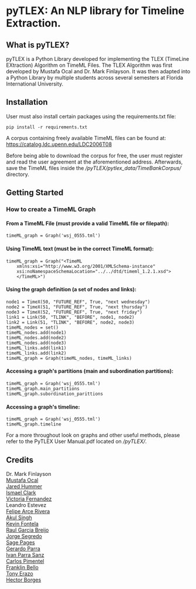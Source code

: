 # pyTLEX: An NLP library for Timeline Extraction. 

## What is pyTLEX?

pyTLEX is a Python Library developed for implementing the TLEX (TimeLine EXtraction) Algorithm on TimeML Files. The TLEX Algorithm was first developed by Mustafa Ocal and Dr. Mark Finlayson. It was then adapted into a Python Library by multiple students across several semesters at Florida International University.

## Installation

User must also install certain packages using the requirements.txt file:

`pip install -r requirements.txt`

A corpus containing freely available TimeML files can be found at: https://catalog.ldc.upenn.edu/LDC2006T08

Before being able to download the corpus for free, the user must register and read the user agreement at the aforementioned address. Afterwards, save the TimeML files inside the _/pyTLEX/pytlex_data/TimeBankCorpus/_ directory.



## Getting Started

### How to create a TimeML Graph
#### From a TimeML File (must provide a valid TimeML file or filepath):

`timeML_graph = Graph('wsj_0555.tml')` 

#### Using TimeML text (must be in the correct TimeML format):

```
timeML_graph = Graph("<TimeML
    xmlns:xsi="http://www.w3.org/2001/XMLSchema-instance"
    xsi:noNamespaceSchemaLocation="../../dtd/timeml_1.2.1.xsd">
    </TimeML>")
```
    
 
#### Using the graph definition (a set of nodes and links):

```
node1 = TimeX(50, "FUTURE_REF", True, "next wednesday")
node2 = TimeX(51, "FUTURE_REF", True, "next thursday")
node3 = TimeX(52, "FUTURE_REF", True, "next friday")
link1 = Link(50, "TLINK", "BEFORE", node1, node2)
link2 = Link(51, "TLINK", "BEFORE", node2, node3)
timeML_nodes = set()
timeML_nodes.add(node1)
timeML_nodes.add(node2)
timeML_nodes.add(node3)
timeML_links.add(link1)
timeML_links.add(link2)
timeML_graph = Graph(timeML_nodes, timeML_links)
```


#### Accessing a graph's partitions (main and subordination partitions):

```
timeML_graph = Graph('wsj_0555.tml')
timeML_graph.main_partitions
timeML_graph.subordination_parittions
```

#### Accessing a graph's timeline:
```
timeML_graph = Graph('wsj_0555.tml')
timeML_graph.timeline
```

For a more throughout look on graphs and other useful methods, please refer to the PyTLEX User Manual.pdf located on _/pyTLEX/_.

## Credits
Dr. Mark Finlayson<br>
[Mustafa Ocal](https://github.com/mocal001)<br>
[Jared Hummer](https://github.com/JaredHummer)<br>
[Ismael Clark](https://github.com/ismael-Clark5)<br>
[Victoria Fernandez](https://github.com/Tori8100)<br>
Leandro Estevez<br>
[Felipe Arce Rivera](https://github.com/astherath)<br>
[Akul Singh](https://github.com/Astral8)<br>
[Kevin Fontela](https://github.com/Kevin0828)<br>
[Raul Garcia Breijo](https://github.com/RGBreijo)<br>
[Jorge Segredo](https://github.com/JorgeLSH)<br>
[Sage Pages](https://github.com/sagepages)<br>
[Gerardo Parra](https://github.com/gerarparra0)<br>
[Ivan Parra Sanz](https://github.com/IvanP-idk)<br>
[Carlos Pimentel](https://github.com/cpime013)<br>
[Franklin Bello](https://github.com/codetancy)<br>
[Tony Erazo](https://github.com/ProgrammerTony)<br>
[Hector Borges](https://github.com/hborg004)<br>
